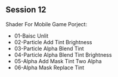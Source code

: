 
## Session 12

Shader For Mobile Game Porject:

- 01-Baisc Unlit
- 02-Particle Add Tint Brightness
- 03-Particle Alpha Blend Tint
- 04-Particle Alpha Blend Tint Brightness
- 05-Alpha Add Mask Tint Two Alpha
- 06-Alpha Mask Replace Tint




